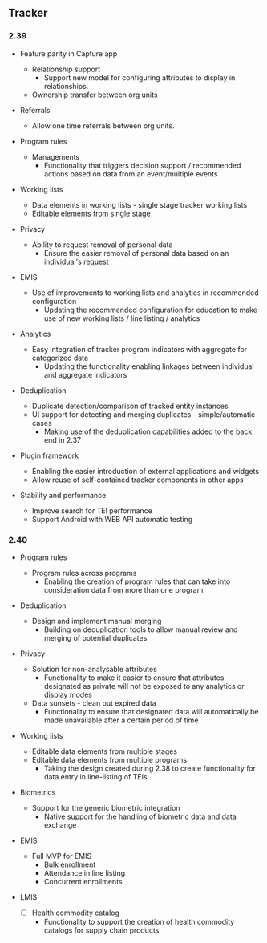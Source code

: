 ## Tracker

### 2.39

-   Feature parity in Capture app

    -   Relationship support
        -   Support new model for configuring attributes to display in relationships.
    -   Ownership transfer between org units

-   Referrals

    -   Allow one time referrals between org units.

-   Program rules

    -   Managements
        -   Functionality that triggers decision support / recommended actions based on data from an event/multiple events

-   Working lists

    -   Data elements in working lists - single stage tracker working lists
    -   Editable elements from single stage

-   Privacy

    -   Ability to request removal of personal data
        -   Ensure the easier removal of personal data based on an individual's request

-   EMIS

    -   Use of improvements to working lists and analytics in recommended configuration
        -   Updating the recommended configuration for education to make use of new working lists / line listing / analytics

-   Analytics

    -   Easy integration of tracker program indicators with aggregate for categorized data
        -   Updating the functionality enabling linkages between individual and aggregate indicators

-   Deduplication

    -   Duplicate detection/comparison of tracked entity instances
    -   UI support for detecting and merging duplicates - simple/automatic cases
        -   Making use of the deduplication capabilities added to the back end in 2.37

-   Plugin framework

    -   Enabling the easier introduction of external applications and widgets
    -   Allow reuse of self-contained tracker components in other apps

-   Stability and performance

    -   Improve search for TEI performance
    -   Support Android with WEB API automatic testing

### 2.40

-   Program rules
    -   Program rules across programs
        -   Enabling the creation of program rules that can take into consideration data from more than one program
        
-   Deduplication

    -   Design and implement manual merging
        -   Building on deduplication tools to allow manual review and merging of potential duplicates

-   Privacy

    -   Solution for non-analysable attributes
        -   Functionality to make it easier to ensure that attributes designated as private will not be exposed to any analytics or display modes
    -   Data sunsets - clean out expired data
        -   Functionality to ensure that designated data will automatically be made unavailable after a certain period of time

-   Working lists
    
    -   Editable data elements from multiple stages
    -   Editable data elements from multiple programs
        -   Taking the design created during 2.38 to create functionality for data entry in line-listing of TEIs
-   Biometrics

    -   Support for the generic biometric integration
        -   Native support for the handling of biometric data and data exchange


-   EMIS

    -   Full MVP for EMIS
        -   Bulk enrollment
        -   Attendance in line listing
        -   Concurrent enrollments

-   LMIS

    -   [ ] Health commodity catalog
        -   Functionality to support the creation of health commodity catalogs for supply chain products
